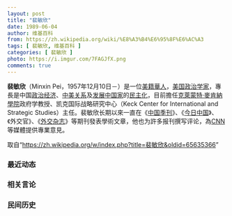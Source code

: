 ```yaml
---
layout: post
title: "裴敏欣"
date: 1989-06-04
author: 维基百科
from: https://zh.wikipedia.org/wiki/%E8%A3%B4%E6%95%8F%E6%AC%A3
tags: [ 裴敏欣, 维基百科 ]
categories: [ 裴敏欣 ]
photo: https://i.imgur.com/7FAGJfX.png
comments: true
---
```

<div class="mw-parser-output">
<p><b>裴敏欣</b>（Minxin Pei，1957年12月10日<span class="useeditintro" title="Template:BLP editintro">－</span>）是一位<a href="/wiki/%E7%BE%8E%E7%B1%8D%E8%8F%AF%E4%BA%BA" class="mw-redirect" title="美籍華人">美籍華人</a>，<a href="/wiki/%E7%BE%8E%E5%9B%BD" title="美国">美国</a><a href="/wiki/%E6%94%BF%E6%B2%BB%E5%AD%A6%E5%AE%B6" title="政治学家">政治学家</a>，專長是中国<a href="/wiki/%E6%94%BF%E6%B2%BB" title="政治">政治</a><a href="/wiki/%E7%BB%8F%E6%B5%8E" title="经济">经济</a>、<a href="/wiki/%E4%B8%AD%E7%BE%8E%E5%85%B3%E7%B3%BB" title="中美关系">中美关系</a>及<a href="/wiki/%E5%8F%91%E5%B1%95%E4%B8%AD%E5%9B%BD%E5%AE%B6" title="发展中国家">发展中国家</a>的<a href="/wiki/%E6%B0%91%E4%B8%BB%E5%8C%96" title="民主化">民主化</a>，目前擔任<a href="/wiki/%E5%85%8B%E8%90%8A%E8%92%99%E7%89%B9%C2%B7%E9%BA%A5%E8%82%AF%E7%B4%8D%E5%AD%B8%E9%99%A2" title="克萊蒙特·麥肯納學院">克萊蒙特·麥肯納學院</a>政府学教授、凯克国际战略研究中心（Keck Center for International and Strategic Studies）主任。裴敏欣长期以來一直在《<a href="/wiki/%E4%B8%AD%E5%9B%BD%E5%AD%A3%E5%88%8A" title="中国季刊">中国季刊</a>》、《<a href="/wiki/%E4%BB%8A%E6%97%A5%E4%B8%AD%E5%9B%BD" title="今日中国">今日中国</a>》、《外交官》、《<a href="/wiki/%E5%A4%96%E4%BA%A4_(%E6%9D%82%E5%BF%97)" title="外交 (杂志)">外交杂志</a>》等期刊發表學術文章，他也为許多报刊撰写评论，為<a href="/wiki/CNN" class="mw-redirect" title="CNN">CNN</a>等媒體提供專業意見。
</p>
</div><noscript><img src="//zh.wikipedia.org/wiki/Special:CentralAutoLogin/start?type=1x1" alt="" title="" width="1" height="1" style="border: none; position: absolute;"></noscript>
<div class="printfooter">取自“<a dir="ltr" href="https://zh.wikipedia.org/w/index.php?title=裴敏欣&amp;oldid=65635366">https://zh.wikipedia.org/w/index.php?title=裴敏欣&amp;oldid=65635366</a>”</div><div id="recent-news"><h3>最近动态</h3><ul></ul></div><div id="open-opinion"><h3>相关言论</h3><ul></ul></div><div id="mjls-record"><h3>民间历史</h3><ul></ul></div>